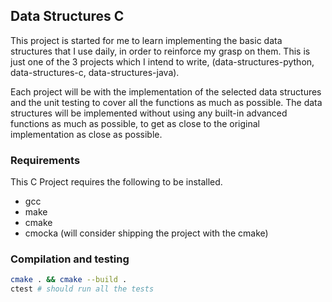 ## Data Structures C

This project is started for me to learn implementing the basic data structures that I use daily, in order to reinforce my grasp on them. This is just one of the 3 projects which I intend to write, (data-structures-python, data-structures-c, data-structures-java).

Each project will be with the implementation of the selected data structures and the unit testing to cover all the functions as much as possible. The data structures will be implemented without using any built-in advanced functions as much as possible, to get as close to the original implementation as close as possible.

### Requirements

This C Project requires the following to be installed.

- gcc
- make
- cmake
- cmocka (will consider shipping the project with the cmake)

### Compilation and testing

```bash
cmake . && cmake --build .
ctest # should run all the tests
```
